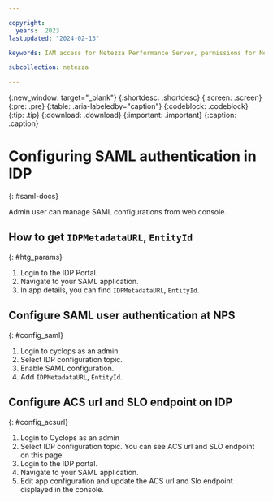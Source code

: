 ```yaml
---

copyright:
  years:  2023
lastupdated: "2024-02-13"

keywords: IAM access for Netezza Performance Server, permissions for Netezza Performance Server, identity and access management for Netezza Performance Server, roles for Netezza Performance Server, actions for Netezza Performance Server, assigning access for Netezza Performance Server

subcollection: netezza

---
```


{:new_window: target="_blank"}
{:shortdesc: .shortdesc}
{:screen: .screen}
{:pre: .pre}
{:table: .aria-labeledby="caption"}
{:codeblock: .codeblock}
{:tip: .tip}
{:download: .download}
{:important: .important}
{:caption: .caption}

# Configuring SAML authentication in IDP
{: #saml-docs}

Admin user can manage SAML configurations from web console.

## How to get `IDPMetadataURL`, `EntityId`
{: #htg_params}

1. Login to the IDP Portal.
2. Navigate to your SAML application.
3. In app details, you can find `IDPMetadataURL`, `EntityId`.

## Configure SAML user authentication at NPS
{: #config_saml}

1. Login to cyclops as an admin.
2. Select IDP configuration topic.
3. Enable SAML configuration.
4. Add `IDPMetadataURL`, `EntityId`.


## Configure ACS url and SLO endpoint on IDP
{: #config_acsurl}

1. Login to Cyclops as an admin
1. Select IDP configuration topic. You can see ACS url and SLO endpoint on this page.
1. Login to the IDP portal.
1. Navigate to your SAML application.
1. Edit app configuration and update the ACS url and Slo endpoint displayed in the console.
